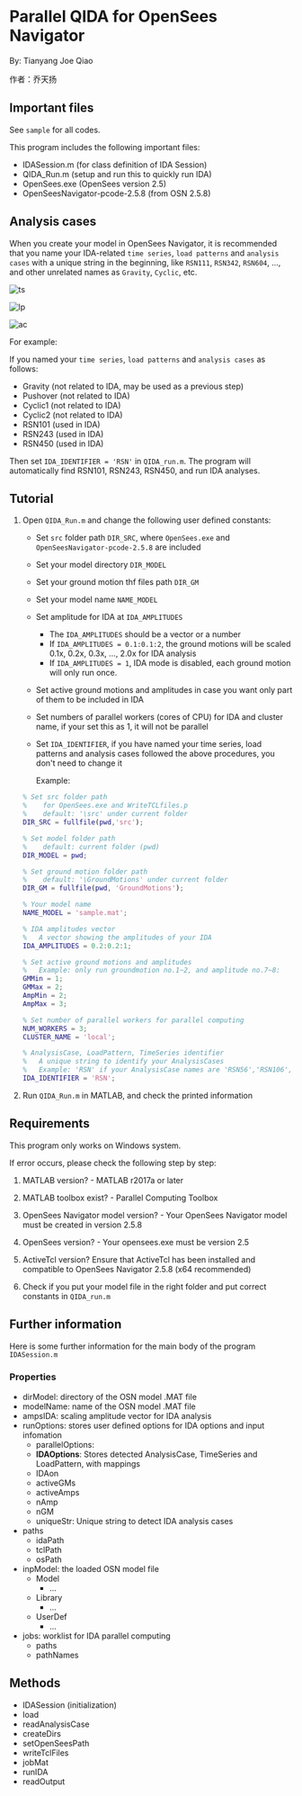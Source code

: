 # Parallel QIDA for OpenSees Navigator

By: Tianyang Joe Qiao 

作者：乔天扬


## Important files

See `sample` for all codes.

This program includes the following important files:

- IDASession.m      (for class definition of IDA Session)
- QIDA_Run.m        (setup and run this to quickly run IDA)
- OpenSees.exe      (OpenSees version 2.5)
- OpenSeesNavigator-pcode-2.5.8    (from OSN 2.5.8)



## Analysis cases

When you create your model in OpenSees Navigator, it is recommended that you name your IDA-related `time series`, `load patterns` and `analysis cases` with a unique string in the beginning, like `RSN111`, `RSN342`, `RSN604`, ..., and other unrelated names as `Gravity`, `Cyclic`, etc.

![ts](https://github.com/qiaotyqiaoty/Parallel-QIDA/blob/master/fig/ts-1.png)

![lp](https://github.com/qiaotyqiaoty/Parallel-QIDA/blob/master/fig/lp-1.png)

![ac](https://github.com/qiaotyqiaoty/Parallel-QIDA/blob/master/fig/ac-1.png)


For example:

If you named your `time series`, `load patterns` and `analysis cases` as follows:

- Gravity    (not related to IDA, may be used as a previous step)
- Pushover    (not related to IDA)
- Cyclic1    (not related to IDA)
- Cyclic2    (not related to IDA)
- RSN101       (used in IDA)
- RSN243       (used in IDA)
- RSN450       (used in IDA)


Then set `IDA_IDENTIFIER = 'RSN'` in `QIDA_run.m`. The program will automatically find RSN101, RSN243, RSN450, and run IDA analyses.



## Tutorial

1. Open `QIDA_Run.m` and change the following user defined constants:

   - Set `src` folder path `DIR_SRC`, where `OpenSees.exe` and `OpenSeesNavigator-pcode-2.5.8` are included
   - Set your model directory `DIR_MODEL`
   - Set your ground motion thf files path `DIR_GM`
   - Set your model name `NAME_MODEL`
   - Set amplitude for IDA at `IDA_AMPLITUDES`
     - The `IDA_AMPLITUDES` should be a vector or a number
     - If `IDA_AMPLITUDES = 0.1:0.1:2`, the ground motions will be scaled 0.1x, 0.2x, 0.3x, ..., 2.0x for IDA analysis
     - If `IDA_AMPLITUDES = 1`, IDA mode is disabled, each ground motion will only run once.
   - Set active ground motions and amplitudes in case you want only part of them to be included in IDA
   - Set numbers of parallel workers (cores of CPU) for IDA and cluster name, if your set this as 1, it will not be parallel
   - Set `IDA_IDENTIFIER`, if you have named your time series, load patterns and analysis cases followed the above procedures, you don't need to change it
     
     Example:

   ```matlab
   % Set src folder path
   %    for OpenSees.exe and WriteTCLfiles.p
   %    default: '\src' under current folder
   DIR_SRC = fullfile(pwd,'src');

   % Set model folder path
   %    default: current folder (pwd)
   DIR_MODEL = pwd;

   % Set ground motion folder path
   %    default: '\GroundMotions' under current folder
   DIR_GM = fullfile(pwd, 'GroundMotions');

   % Your model name
   NAME_MODEL = 'sample.mat';

   % IDA amplitudes vector
   %   A vector showing the amplitudes of your IDA
   IDA_AMPLITUDES = 0.2:0.2:1;

   % Set active ground motions and amplitudes
   %   Example: only run groundmotion no.1~2, and amplitude no.7~8:
   GMMin = 1;
   GMMax = 2;
   AmpMin = 2;
   AmpMax = 3;

   % Set number of parallel workers for parallel computing
   NUM_WORKERS = 3;
   CLUSTER_NAME = 'local';

   % AnalysisCase, LoadPattern, TimeSeries identifier
   %   A unique string to identify your AnalysisCases
   %   Example: 'RSN' if your AnalysisCase names are 'RSN56','RSN106', ...
   IDA_IDENTIFIER = 'RSN';
   ```

2. Run `QIDA_Run.m` in MATLAB, and check the printed information



## Requirements

This program only works on Windows system.

If error occurs, please check the following step by step:

1. MATLAB version? - MATLAB r2017a or later

2. MATLAB toolbox exist? - Parallel Computing Toolbox

3. OpenSees Navigator model version? - Your OpenSees Navigator model must be created in version 2.5.8

4. OpenSees version? - Your opensees.exe must be version 2.5

5. ActiveTcl version? Ensure that ActiveTcl has been installed and compatible to OpenSees Navigator 2.5.8 (x64 recommended)

6. Check if you put your model file in the right folder and put correct constants in `QIDA_run.m`



## Further information

Here is some further information for the main body of the program `IDASession.m`

### Properties

- dirModel:  directory of the OSN model .MAT file
- modelName:  name of the OSN model .MAT file
- ampsIDA: scaling amplitude vector for IDA analysis
- runOptions:  stores user defined options for IDA options and input infomation
  - parallelOptions: 
  - **IDAOptions**:  Stores detected AnalysisCase, TimeSeries and LoadPattern, with mappings
  - IDAon
  - activeGMs
  - activeAmps
  - nAmp
  - nGM
  - uniqueStr:   Unique string to detect IDA analysis cases
- paths
  - idaPath
  - tclPath
  - osPath
- inpModel:   the loaded OSN model file
  - Model
    - ...
  - Library
    - ...
  - UserDef
    - ...
- jobs:   worklist for IDA parallel computing
  - paths
  - pathNames



## Methods

- IDASession (initialization)
- load
- readAnalysisCase
- createDirs
- setOpenSeesPath
- writeTclFiles
- jobMat
- runIDA
- readOutput
